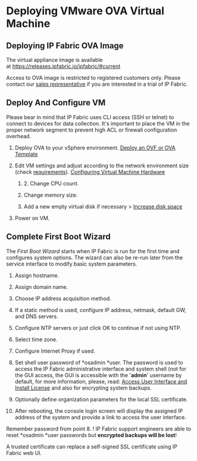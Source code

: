 # Deploying VMware OVA Virtual Machine

## **Deploying IP Fabric OVA Image**

The virtual appliance image is available
at <https://releases.ipfabric.io/ipfabric/#current>

<div>

<div>

Access to OVA image is restricted to registered customers only. Please
contact our [sales representative](mailto:sales@ipfabric.io) if you are
interested in a trial of IP Fabric.

</div>

</div>

## Deploy And Configure VM

<div>

<div>

Please bear in mind that IP Fabric uses CLI access (SSH or telnet) to
connect to devices for data collection. It's important to place the VM
in the proper network segment to prevent high ACL or firewall
configuration overhead.

</div>

</div>

1.  Deploy OVA to your vSphere environment. [Deploy an OVF or OVA
    Template](https://docs.vmware.com/en/VMware-vSphere/6.5/com.vmware.vsphere.vm_admin.doc/GUID-17BEDA21-43F6-41F4-8FB2-E01D275FE9B4.html)

2.  Edit VM settings and adjust according to the network environment
    size (check
    [requirements](http://ipfabric.atlassian.net/wiki/spaces/ND/pages/78938115/Host+Hardware+Requirements)). [Configuring
    Virtual Machine
    Hardware](https://docs.vmware.com/en/VMware-vSphere/6.5/com.vmware.vsphere.vm_admin.doc/GUID-4AB8C63C-61EA-4202-8158-D9903E04A0ED.html)

    1.  2\. Change CPU count.

    2.  Change memory size.

    3.  Add a new empty virtual disk if necessary > [Increase disk
        space](Increase_disk_space)

3.  Power on VM.

## Complete First Boot Wizard

The *First Boot Wizard* starts when IP Fabric is run for the first time
and configures system options. The wizard can also be re-run later from
the service interface to modify basic system parameters.

1.  Assign hostname.

2.  Assign domain name.

3.  Choose IP address acquisition method.

4.  If a static method is used, configure IP address, netmask, default
    GW, and DNS servers.

5.  Configure NTP servers or just click OK to continue if not using NTP.

6.  Select time zone.

7.  Configure Internet Proxy if used.

8.  Set shell user password of *osadmin *user. The password is used to
    access the IP Fabric administrative interface and system shell (not
    for the GUI access, the GUI is accessible with the '**admin**'
    username by default, for more information, please, read: [Access
    User Interface and Install
    License](Access_User_Interface_and_Install_License) and also for
    encrypting system backups.

9.  Optionally define organization parameters for the local SSL
    certificate.

10. After rebooting, the console login screen will display the assigned
    IP address of the system and provide a link to access the user
    interface.

<div>

<div>

Remember password from point 8. ! IP Fabric support engineers are able
to reset *osadmin *user passwords but **encrypted backups will be
lost**!

</div>

</div>

<div>

<div>

A trusted certificate can replace a self-signed SSL certificate using IP
Fabric web UI.

</div>

</div>
